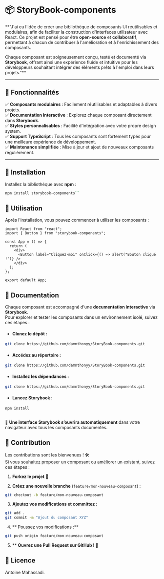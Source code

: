 # 📦 StoryBook-components


**"J'ai eu l'idée de créer une bibliothèque de composants UI réutilisables et modulaires, afin de faciliter la construction d'interfaces utilisateur avec React. Ce projet est pensé pour être **open-source** et **collaboratif**, permettant à chacun de contribuer à l'amélioration et à l'enrichissement des composants.

Chaque composant est soigneusement conçu, testé et documenté via **Storybook**, offrant ainsi une expérience fluide et intuitive pour les développeurs souhaitant intégrer des éléments prêts à l'emploi dans leurs projets."**

---

## 🚀 Fonctionnalités

✅ **Composants modulaires** : Facilement réutilisables et adaptables à divers projets.  
✅ **Documentation interactive** : Explorez chaque composant directement dans **Storybook**.  
✅ **Styles personnalisables** : Facilité d'intégration avec votre propre design system.  
✅ **Support TypeScript** : Tous les composants sont fortement typés pour une meilleure expérience de développement.  
✅ **Maintenance simplifiée** : Mise à jour et ajout de nouveaux composants régulièrement.  

---

## 📌 Installation

Installez la bibliothèque avec **npm** :

```bash
npm install storybook-components``
```

## 🎨 Utilisation

Après l'installation, vous pouvez commencer à utiliser les composants :

```tsx
import React from "react";
import { Button } from "storybook-components";

const App = () => {
  return (
    <div>
      <Button label="Cliquez-moi" onClick={() => alert("Bouton cliqué !")} />
    </div>
  );
};

export default App; 
```

## 📖 Documentation
Chaque composant est accompagné d'une **documentation interactive** via **Storybook**.  
Pour explorer et tester les composants dans un environnement isolé, suivez ces étapes :

*  #### Clonez le dépôt :
```bash
git clone https://github.com/damnthonyy/StoryBook-components.git
```

-   #### Accédez au répertoire :
```bash
git clone https://github.com/damnthonyy/StoryBook-components.git
```

*  #### Installez les dépendances :
```bash
git clone https://github.com/damnthonyy/StoryBook-components.git
```

* #### Lancez Storybook :
```bash
npm install
```
##

📌 **Une interface Storybook s’ouvrira automatiquement** dans votre navigateur avec tous les composants documentés.

##

## 🤝 Contribution

Les contributions sont les bienvenues ! 🛠  
Si vous souhaitez proposer un composant ou améliorer un existant, suivez ces étapes :

1.  **Forkez le projet** 📌

2.  **Créez une nouvelle branche** (`feature/mon-nouveau-composant`) :

```bash
git checkout -b feature/mon-nouveau-composant
```
3.  **Ajoutez vos modifications et committez :**

```bash
git add .
git commit -m "Ajout du composant XYZ"
```

4. ** Poussez vos modifications :**
```bash
git push origin feature/mon-nouveau-composant
```
5. ** **Ouvrez une Pull Request sur GitHub ! 🚀**

##

## 📜 Licence

Antoine Mahassadi.
